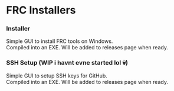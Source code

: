 # FRC Installers

### Installer
Simple GUI to install FRC tools on Windows.<br>
Compiled into an EXE. Will be added to releases page when ready.

### SSH Setup (WIP i havnt evne started lol 💀)
Simple GUI to setup SSH keys for GitHub.<br>
Compiled into an EXE. Will be added to releases page when ready.